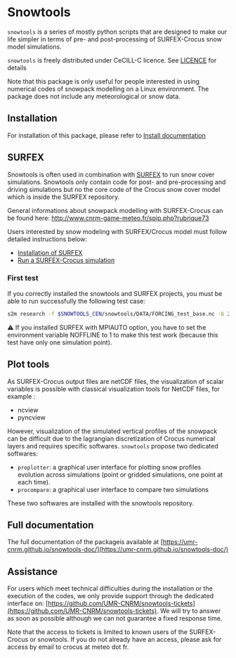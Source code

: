 # Snowtools

`snowtools` is a series of mostly python scripts that are designed to make our life simpler in terms of pre- and post-processing of SURFEX-Crocus snow model simulations.

`snowtools` is freely distributed under CeCILL-C licence. See [LICENCE](LICENCE.txt) for details

Note that this package is only useful for people interested in using numerical codes of snowpack modelling on a Linux environment. The package does not include any meteorological or snow data.

## Installation

For installation of this package, please refer to [Install documentation](https://umr-cnrm.github.io/snowtools-doc/misc/install.html)

## SURFEX

Snowtools is often used in combination with [SURFEX](http://www.cnrm-game-meteo.fr/surfex/spip.php) to run snow cover simulations. Snowtools only contain code for post- and pre-processing and driving simulations but no the core code of the Crocus snow cover model which is inside the SURFEX repository.

General informations about snowpack modelling with SURFEX-Crocus can be found here: <http://www.cnrm-game-meteo.fr/spip.php?rubrique73>

Users interested by snow modeling with SURFEX/Crocus model must follow detailed instructions below:

* [Installation of SURFEX](https://umr-cnrm.github.io/snowtools-doc/misc/surfex-install.html)
* [Run a SURFEX-Crocus simulation](https://umr-cnrm.github.io/snowtools-doc/misc/surfex-run.html)

### First test
If you correctly installed the snowtools and SURFEX projects, you must be able to run successfully the following test case:

```bash
s2m research -f $SNOWTOOLS_CEN/snowtools/DATA/FORCING_test_base.nc -b 20100801 -e 20110801 -o output -g -s ...yoursurfexdirectory.../exe
```

:warning: If you installed SURFEX with MPIAUTO option, you have to set the environment variable NOFFLINE to 1 to make this test work (because this test have only one simulation point).

## Plot tools

As SURFEX-Crocus output files are netCDF files, the visualization of scalar variables is possible with classical visualization tools for NetCDF files, for example :

- ncview
- pyncview

However, visualization of the simulated vertical profiles of the snowpack can be difficult due to the lagrangian discretization of Crocus numerical layers and requires specific softwares. `snowtools` propose two dedicated softwares:

- `proplotter`: a graphical user interface for plotting snow profiles evolution across simulations (point or gridded simulations, one point at each time).
- `procompare`: a graphical user interface to compare two simulations

These two softwares are installed with the snowtools repository.

## Full documentation

The full documentation of the packageis available at [https://umr-cnrm.github.io/snowtools-doc/](https://umr-cnrm.github.io/snowtools-doc/)

## Assistance

For users which meet technical difficulties during the installation or the execution of the codes, we only provide support through the dedicated interface on: [https://github.com/UMR-CNRM/snowtools-tickets](https://github.com/UMR-CNRM/snowtools-tickets). We will try to answer as soon as possible although we can not guarantee a fixed response time.

Note that the access to tickets is limited to known users of the SURFEX-Crocus or snowtools. If you do not already have an access, please ask for access by email to crocus at meteo dot fr.
